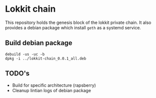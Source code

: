 # Lokkit chain

This repository holds the genesis block of the lokkit private chain.
It also provides a debian package which install `geth` as a systemd service.

## Build debian package
```
debuild -us -uc -b
dpkg -i ../lokkit-chain_0.0.1_all.deb
```

## TODO's
* Build for specific architecture (rapsberry)
* Cleanup lintian logs of debian package
